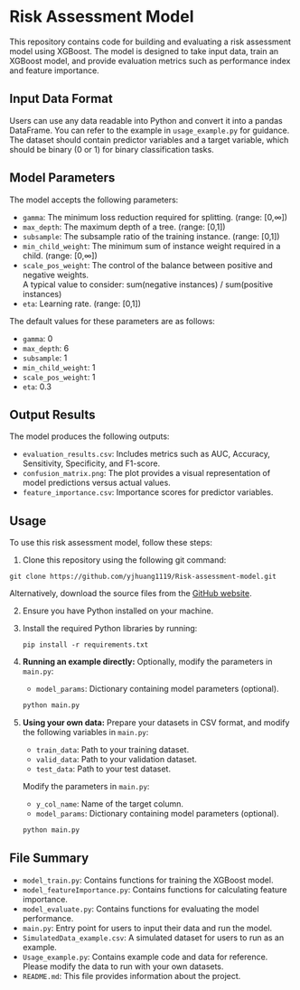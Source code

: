 # Risk Assessment Model

This repository contains code for building and evaluating a risk assessment model using XGBoost. The model is designed to take input data, train an XGBoost model, and provide evaluation metrics such as performance index and feature importance.


## Input Data Format
Users can use any data readable into Python and convert it into a pandas DataFrame. You can refer to the example in `usage_example.py` for guidance.
The dataset should contain predictor variables and a target variable, which should be binary (0 or 1) for binary classification tasks.


## Model Parameters
The model accepts the following parameters:
- `gamma`: The minimum loss reduction required for splitting. (range: [0,∞])
- `max_depth`: The maximum depth of a tree. (range: [0,1])
- `subsample`: The subsample ratio of the training instance. (range: [0,1])
- `min_child_weight`: The minimum sum of instance weight required in a child. (range: [0,∞])
- `scale_pos_weight`: The control of the balance between positive and negative weights.
                      <br>A typical value to consider: sum(negative instances) / sum(positive instances)
- `eta`: Learning rate. (range: [0,1])

The default values for these parameters are as follows:
- `gamma`: 0
- `max_depth`: 6
- `subsample`: 1
- `min_child_weight`: 1
- `scale_pos_weight`: 1
- `eta`: 0.3


## Output Results
The model produces the following outputs:
- `evaluation_results.csv`: Includes metrics such as AUC, Accuracy, Sensitivity, Specificity, and F1-score.
- `confusion_matrix.png`: The plot provides a visual representation of model predictions versus actual values.
- `feature_importance.csv`: Importance scores for predictor variables.


## Usage

To use this risk assessment model, follow these steps:

1. Clone this repository using the following git command:

```
git clone https://github.com/yjhuang1119/Risk-assessment-model.git
```

Alternatively, download the source files from the [GitHub website](https://github.com/yjhuang1119/Risk-assessment-model).

2. Ensure you have Python installed on your machine.

3. Install the required Python libraries by running:
   ```
   pip install -r requirements.txt
   ```

4. **Running an example directly:**
   Optionally, modify the parameters in `main.py`:
   - `model_params`: Dictionary containing model parameters (optional).
   
   ```bash
   python main.py
   ```

5. **Using your own data:**
   Prepare your datasets in CSV format, and modify the following variables in `main.py`:
   - `train_data`: Path to your training dataset.
   - `valid_data`: Path to your validation dataset.
   - `test_data`: Path to your test dataset.
   
   Modify the parameters in `main.py`:
   - `y_col_name`: Name of the target column.
   - `model_params`: Dictionary containing model parameters (optional).
   
   ```bash
   python main.py
   ```


## File Summary
- `model_train.py`: Contains functions for training the XGBoost model.
- `model_featureImportance.py`: Contains functions for calculating feature importance.
- `model_evaluate.py`: Contains functions for evaluating the model performance.
- `main.py`: Entry point for users to input their data and run the model.
- `SimulatedData_example.csv`: A simulated dataset for users to run as an example.
- `Usage_example.py`: Contains example code and data for reference. Please modify the data to run with your own datasets.
- `README.md`: This file provides information about the project.
